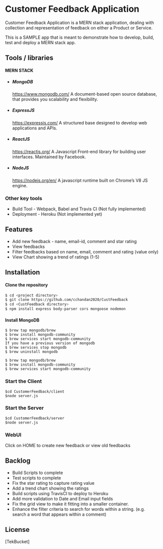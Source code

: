 
# Customer Feedback Application 

Customer Feedback Application is a MERN stack application, dealing with collection and representation of feedback on either a Product or Service. 

This is a SAMPLE app that is meant to demonstrate how to develop, build, test and deploy a MERN stack app. 

## Tools / libraries

#### MERN STACK 
* ##### MongoDB 
  https://www.mongodb.com/ 
  A document-based open source database, that provides you scalability 
  and flexibility.
* ##### ExpressJS 
  https://expressjs.com/ 
  A structured base designed to develop web applications and APIs.
* ##### ReactJS 
  https://reactjs.org/ 
  A Javascript Front-end library for building user interfaces. 
  Maintained by Facebook.
* ##### NodeJS 
  https://nodejs.org/en/  A javascript runtime built on Chrome’s V8 JS 
  engine.

### Other key tools 
* Build Tool - Webpack, Babel and Travis CI (Not fully implemented)
* Deployment - Heroku (Not implemented yet)

## Features
* Add new feedback - name, email-id, comment and star rating 
* View feedbacks 
* Filter feedbacks based on name, email, comment and rating (value only) 
* View Chart showing a trend of ratings (1-5)

## Installation

#### Clone the repository 
```` bash
$ cd <project directory>
$ git clone https://github.com/cchandan2020/CustFeedback
$ cd <CustFeedback directory>
$ npm install express body-parser cors mongoose nodemon 
````
#### Install MongoDB 
````
$ brew tap mongodb/brew
$ brew install mongodb-community
$ brew services start mongodb-community
If you have a previous version of mongodb
$ brew services stop mongodb
$ brew uninstall mongodb

$ brew tap mongodb/brew
$ brew install mongodb-community
$ brew services start mongodb-community
````
### Start the Client 
````
$cd CustomerFeedback/client 
$node server.js
````
### Start the Server
```` 
$cd CustomerFeedback/server   
$node server.js
````

### WebUI 
Click on HOME to create new feedback or view old feedbacks 

## Backlog

* Build Scripts to complete
* Test scripts to complete
* Fix the star rating to capture rating value 
* Add a trend chart showing the ratings 
* Build scripts using TravisCI to deploy to Heroku 
* Add more validation to Date and Email input fields  
* Fix the grid view to make it fitting into a smaller container. 
* Enhance the filter criteria to search for words within a string. (e.g. search a word that appears within a comment) 

## License
[TekBucket] 
